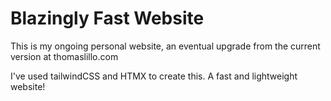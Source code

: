 # Blazingly Fast Website

This is my ongoing personal website, an eventual upgrade from the current version at thomaslillo.com

I've used tailwindCSS and HTMX to create this. A fast and lightweight website!
